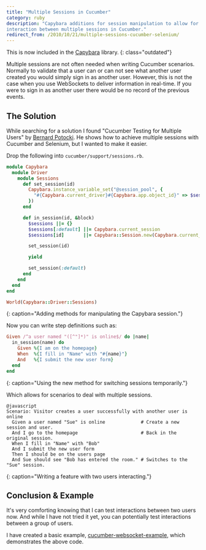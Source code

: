 ```yaml
---
title: "Multiple Sessions in Cucumber"
category: ruby
description: "Capybara additions for session manipulation to allow for testing
interaction between multiple sessions in Cucumber."
redirect_from: /2010/10/21/multiple-sessions-cucumber-selenium/
---
```


This is now included in the [Capybara][1] library.
{: class="outdated"}

Multiple sessions are not often needed when writing Cucumber scenarios.
Normally to validate that a user can or can not see what another user created
you would simply sign in as another user. However, this is not the case when you
use WebSockets to deliver information in real-time. If you were to sign in as
another user there would be no record of the previous events.

## The Solution

While searching for a solution I found "Cucumber Testing for Multiple Users" by
[Bernard Potocki][2]. He shows how to achieve multiple sessions with Cucumber
and Selenium, but I wanted to make it easier.

Drop the following into `cucumber/support/sessions.rb`.

```ruby
module Capybara
  module Driver
    module Sessions
      def set_session(id)
        Capybara.instance_variable_set("@session_pool", {
          "#{Capybara.current_driver}#{Capybara.app.object_id}" => $sessions[id]
        })
      end

      def in_session(id, &block)
        $sessions ||= {}
        $sessions[:default] ||= Capybara.current_session
        $sessions[id]       ||= Capybara::Session.new(Capybara.current_driver, Capybara.app)

        set_session(id)

        yield

        set_session(:default)
      end
    end
  end
end

World(Capybara::Driver::Sessions)
```
{: caption="Adding methods for manipulating the Capybara session."}

Now you can write step definitions such as:

```ruby
Given /^a user named "([^"]*)" is online$/ do |name|
  in_session(name) do
    Given %{I am on the homepage}
    When  %{I fill in "Name" with "#{name}"}
    And   %{I submit the new user form}
  end
end
```
{: caption="Using the new method for switching sessions temporarily."}

Which allows for scenarios to deal with multiple sessions.

```cucumber
@javascript
Scenario: Visitor creates a user successfully with another user is online
  Given a user named "Sue" is online             # Create a new session and user.
  And I go to the homepage                       # Back in the original session.
  When I fill in "Name" with "Bob"
  And I submit the new user form
  Then I should be on the users page
  And Sue should see "Bob has entered the room." # Switches to the "Sue" session.
```
{: caption="Writing a feature with two users interacting."}

## Conclusion &#38; Example

It's very comforting knowing that I can test interactions between two users
now. And while I have not tried it yet, you can potentially test interactions
between a group of users.

I have created a basic example, [cucumber-websocket-example][3], which
demonstrates the above code.

[1]: https://github.com/jnicklas/capybara
[2]: https://twitter.com/_imanel
[3]: https://github.com/tristandunn/cucumber-websocket-example/
